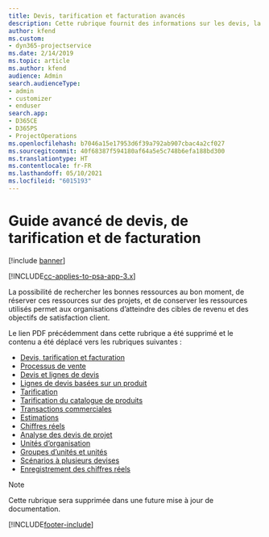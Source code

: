 ```yaml
---
title: Devis, tarification et facturation avancés
description: Cette rubrique fournit des informations sur les devis, la facturation et la tarification dans Project Service Automation.
author: kfend
ms.custom:
- dyn365-projectservice
ms.date: 2/14/2019
ms.topic: article
ms.author: kfend
audience: Admin
search.audienceType:
- admin
- customizer
- enduser
search.app:
- D365CE
- D365PS
- ProjectOperations
ms.openlocfilehash: b7046a15e17953d6f39a792ab907cbac4a2cf027
ms.sourcegitcommit: 40f68387f594180af64a5e5c748b6efa188bd300
ms.translationtype: HT
ms.contentlocale: fr-FR
ms.lasthandoff: 05/10/2021
ms.locfileid: "6015193"
---
```

# <a name="advanced-quoting-pricing-and-billing-guide"></a>Guide avancé de devis, de tarification et de facturation

[!include [banner](../../includes/psa-now-project-operations.md)]

[!INCLUDE[cc-applies-to-psa-app-3.x](../../includes/cc-applies-to-psa-app-3x.md)]

La possibilité de rechercher les bonnes ressources au bon moment, de réserver ces ressources sur des projets, et de conserver les ressources utilisés permet aux organisations d’atteindre des cibles de revenu et des objectifs de satisfaction client. 

Le lien PDF précédemment dans cette rubrique a été supprimé et le contenu a été déplacé vers les rubriques suivantes :

- [Devis, tarification et facturation](../quote-bill-price.md)
- [Processus de vente](../basic-sales-process.md)
- [Devis et lignes de devis](../basic-quote-lines.md)
- [Lignes de devis basées sur un produit](../product-based-quote-lines.md)
- [Tarification](../basic-pricing.md)
- [Tarification du catalogue de produits](../product-catalog-pricing.md)
- [Transactions commerciales](../basic-business-transactions.md)
- [Estimations](../estimates.md)
- [Chiffres réels](../actuals.md)
- [Analyse des devis de projet](../basic-analyzing-quotes.md)
- [Unités d’organisation](../advanced-organizational.md)
- [Groupes d’unités et unités](../advanced-units.md)
- [Scénarios à plusieurs devises](../advanced-currency.md)
- [Enregistrement des chiffres réels](../advanced-actuals.md)

> [!NOTE]
> Cette rubrique sera supprimée dans une future mise à jour de documentation. 


[!INCLUDE[footer-include](../../includes/footer-banner.md)]